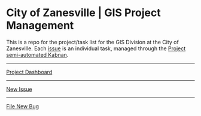 # City of Zanesville | GIS Project Management

This is a repo for the project/task list for the GIS Division at the City of Zanesville. Each [issue](https://github.com/zanesville/gis-projects/issues) is an individual task, managed through the [Project semi-automated Kabnan](https://github.com/zanesville/gis-projects/projects/2). 

---

[Project Dashboard](https://github.com/zanesville/gis-projects/projects/2)

----

[New Issue](https://github.com/zanesville/gis-projects/issues/new?labels=ideas&projects=zanesville/gis-projects/2)

---

[File New Bug](https://github.com/zanesville/gis-projects/issues/new?labels=bug&projects=zanesville/gis-projects/2)
